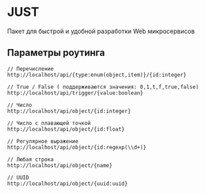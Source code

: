 # JUST 

Пакет для быстрой и удобной разработки Web микросервисов


## Параметры роутинга

```
// Перечисление
http://localhost/api/{type:enum(object,item)}/{id:integer}

// True / False ( поддерживаются значения: 0,1,t,f,true,false)
http://localhost/api/trigger/{value:boolean}

// Число
http://localhost/api/object/{id:integer}

// Число с плавающей точкой
http://localhost/api/object/{id:float}

// Регулярное выражение
http://localhost/api/object/{id:regexp(\\d+)}

// Любая строка
http://localhost/api/object/{name}

// UUID
http://localhost/api/object/{uuid:uuid}
```
